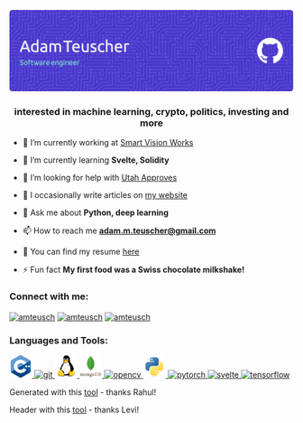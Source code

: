 ![Header](./header.png)
<h3 align="center">interested in machine learning, crypto, politics, investing and more</h3>

- 🔭 I’m currently working at [Smart Vision Works](https://www.smartvisionworks.com/)

- 🌱 I’m currently learning **Svelte, Solidity**

- 🤝 I’m looking for help with [Utah Approves](https://utahapproves.org/)

- 📝 I occasionally write articles on [my website](adamteuscher.com)

- 💬 Ask me about **Python, deep learning**

- 📫 How to reach me **adam.m.teuscher@gmail.com**

- 📄 You can find my resume [here](https://amteusch.github.io/resume/)

- ⚡ Fun fact **My first food was a Swiss chocolate milkshake!**

<h3 align="left">Connect with me:</h3>
<p align="left">
<a href="https://twitter.com/amteusch" target="blank"><img align="center" src="https://raw.githubusercontent.com/rahuldkjain/github-profile-readme-generator/master/src/images/icons/Social/twitter.svg" alt="amteusch" height="30" width="40" /></a>
<a href="https://linkedin.com/in/amteusch" target="blank"><img align="center" src="https://raw.githubusercontent.com/rahuldkjain/github-profile-readme-generator/master/src/images/icons/Social/linked-in-alt.svg" alt="amteusch" height="30" width="40" /></a>
<a href="https://instagram.com/amteusch" target="blank"><img align="center" src="https://raw.githubusercontent.com/rahuldkjain/github-profile-readme-generator/master/src/images/icons/Social/instagram.svg" alt="amteusch" height="30" width="40" /></a>
</p>

<h3 align="left">Languages and Tools:</h3>
<p align="left"> <a href="https://www.w3schools.com/cpp/" target="_blank" rel="noreferrer"> <img src="https://raw.githubusercontent.com/devicons/devicon/master/icons/cplusplus/cplusplus-original.svg" alt="cplusplus" width="40" height="40"/> </a> <a href="https://git-scm.com/" target="_blank" rel="noreferrer"> <img src="https://www.vectorlogo.zone/logos/git-scm/git-scm-icon.svg" alt="git" width="40" height="40"/> </a> <a href="https://www.linux.org/" target="_blank" rel="noreferrer"> <img src="https://raw.githubusercontent.com/devicons/devicon/master/icons/linux/linux-original.svg" alt="linux" width="40" height="40"/> </a> <a href="https://www.mongodb.com/" target="_blank" rel="noreferrer"> <img src="https://raw.githubusercontent.com/devicons/devicon/master/icons/mongodb/mongodb-original-wordmark.svg" alt="mongodb" width="40" height="40"/> </a> <a href="https://opencv.org/" target="_blank" rel="noreferrer"> <img src="https://www.vectorlogo.zone/logos/opencv/opencv-icon.svg" alt="opencv" width="40" height="40"/> </a> <a href="https://www.python.org" target="_blank" rel="noreferrer"> <img src="https://raw.githubusercontent.com/devicons/devicon/master/icons/python/python-original.svg" alt="python" width="40" height="40"/> </a> <a href="https://pytorch.org/" target="_blank" rel="noreferrer"> <img src="https://www.vectorlogo.zone/logos/pytorch/pytorch-icon.svg" alt="pytorch" width="40" height="40"/> </a> <a href="https://svelte.dev" target="_blank" rel="noreferrer"> <img src="https://upload.wikimedia.org/wikipedia/commons/1/1b/Svelte_Logo.svg" alt="svelte" width="40" height="40"/> </a> <a href="https://www.tensorflow.org" target="_blank" rel="noreferrer"> <img src="https://www.vectorlogo.zone/logos/tensorflow/tensorflow-icon.svg" alt="tensorflow" width="40" height="40"/> </a> </p>

Generated with this [tool](https://github.com/rahuldkjain/github-profile-readme-generator) - thanks Rahul!

Header with this [tool](https://leviarista.github.io/github-profile-header-generator/) - thanks Levì!
